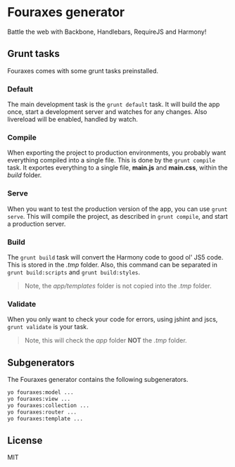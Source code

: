# Fouraxes generator
Battle the web with Backbone, Handlebars, RequireJS and Harmony!

## Grunt tasks
Fouraxes comes with some grunt tasks preinstalled.

### Default
The main development task is the `grunt default` task.
It will build the app once, start a development server and watches for any changes.
Also livereload will be enabled, handled by watch.

### Compile
When exporting the project to production environments, you probably want everything compiled into a single file.
This is done by the `grunt compile` task.
It exportes everything to a single file, **main.js** and **main.css**, within the _build_ folder.

### Serve
When you want to test the production version of the app, you can use `grunt serve`.
This will compile the project, as described in `grunt compile`, and start a production server.

### Build
The `grunt build` task will convert the Harmony code to good ol' JS5 code.
This is stored in the _.tmp_ folder.
Also, this command can be separated in `grunt build:scripts` and `grunt build:styles`.
> Note, the _app/templates_ folder is not copied into the _.tmp_ folder.

### Validate
When you only want to check your code for errors, using jshint and jscs, `grunt validate` is your task.
> Note, this will check the _app_ folder **NOT** the _.tmp_ folder.

## Subgenerators
The Fouraxes generator contains the following subgenerators.

```bash
yo fouraxes:model ...
yo fouraxes:view ...
yo fouraxes:collection ...
yo fouraxes:router ...
yo fouraxes:template ...
```

## License
MIT
